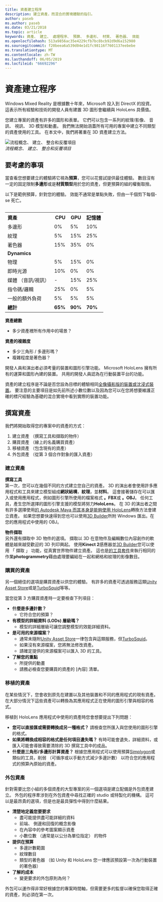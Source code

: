 ```yaml
---
title: 資產建立程序
description: 建立資產，而混合的實境體驗的指引。
author: paseb
ms.author: paseb
ms.date: 03/21/2018
ms.topic: article
keywords: 資產、 建立、 處理程序、 預算、 多邊形、 材質、 著色器、 效能
ms.openlocfilehash: 513a9856ac35e4229cfb7bc8bcb92d9d6a152980
ms.sourcegitcommit: f20beea6a539d04e1d1fc98116f7601137eebebe
ms.translationtype: MT
ms.contentlocale: zh-TW
ms.lasthandoff: 06/05/2019
ms.locfileid: "66692296"
---
```

# <a name="asset-creation-process"></a>資產建立程序

Windows Mixed Reality 是根據數十年來，Microsoft 投入到 DirectX 的投資。 這表示所有經驗和技術的開發人員有建置 3D 圖形會繼續與 HoloLens 具價值。

您建立專案的資產有許多的圖形和表單。 它們可以包含一系列的紋理/影像、 音訊、 視訊、 3D 模型和動畫。 我們無法開始涵蓋所有可用的專案中建立不同類型的資產使用的工具。 在本文中，我們將著重在 3D 資產建立方法。

![流程概念、 建立、 整合和反覆項目](images/concept-creation-integration-iteration-flow-640px.jpg)<br>
*流程概念、 建立、 整合和反覆項目*

## <a name="things-to-consider"></a>要考慮的事項

當查看您想要建立的體驗將它視為**預算**，您可以花嘗試提供最佳體驗。 數目沒有一定的固定限制**多邊形**或是**材質類型**用於您的資產，但更預算的組的權衡取捨。

以下是範例預算，針對您的體驗。 效能不通常是單點失敗，但由一千個剪下每個-se 死亡。
<br>

<table style="float:right; margin-left: 10px;">
<tr>
<th style="text-align:left;"><b>資產</b></th><th style="text-align:right;"> CPU</th><th> GPU</th><th> 記憶體</th>
</tr><tr>
<td> 多邊形</td><td> 0%</td><td> 5%</td><td> 10%</td>
</tr><tr>
<td> 紋理</td><td> 5%</td><td> 15%</td><td>25%</td>
</tr><tr>
<td> 著色器</td><td> 15%</td><td> 35%</td><td> 0%</td>
</tr><tr>
<td> <b>Dynamics</b></td><td></td><td></td><td></td>
</tr><tr>
<td> 物理</td><td> 5%</td><td> 15%</td><td> 0%</td>
</tr><tr>
<td> 即時光源</td><td> 10%</td><td> 0%</td><td> 0%</td>
</tr><tr>
<td> 媒體 （音訊/視訊）</td><td> -</td><td> 15%</td><td> 25%</td>
</tr><tr>
<td> 指令碼/邏輯</td><td> 25%</td><td> 0%</td><td> 5%</td>
</tr><tr>
<td> 一般的額外負荷</td><td> 5%</td><td> 5%</td><td> 5%</td>
</tr><tr>
<td> <b>總計</b></td><td> <b>65%</b></td><td> <b>90%</b></td><td> <b>70%</b></td>
</tr>
</table>

**資產總數**
* 多少資產裡所有作用中的場景？

**資產的複雜度**
* 多少三角形 / 多邊形嗎？
* 複雜程度是著色器？

開發人員和演出者必須考量的裝置和圖形引擎功能。 Microsoft HoloLens 擁有所有的運算和圖形內建的裝置。 共用的開發人員認為在行動裝置平台的功能。

資產的建立程序是不論是否您設為目標的體驗相同[全像攝影版的裝置或沈浸式裝置](mixed-reality.md#the-mixed-reality-spectrum)。 要注意的主要項目是如先前所述小數位數以及因為您可以在您將想要維護正確的標尺經驗為基礎的混合實境中看到實際的裝置功能。 

## <a name="authoring-assets"></a>撰寫資產

我們將開始取得您的專案中的資產的方式：
1. 建立資產 （撰寫工具和擷取的物件）
2. 購買資產 （線上的名義購買資產）
3. 移植資產 （包含現有的資產）
4. 外包資產 （從第 3 個合作對象的匯入資產）

### <a name="creating-assets"></a>建立資產

**撰寫工具**<br>
第一次，您可以在幾個不同的方式建立您自己的資產。 3D 的演出者會使用許多應用程式和工具來建立模型組成**網狀結構**，**紋理**，並**材料**。 這會接著儲存在可以匯入或使用應用程式，例如圖形引擎所使用的檔案格式 **。FBX**或 **。OBJ**。 任何工具，產生您所選擇的圖形引擎支援的模型將努力**HoloLens**。 在 3D 的演出者之間有許多選擇使用[的 Autodesk Maya 而其本身是能夠使用 HoloLens](https://www.youtube.com/watch?v=q0K3n0Gf8mA)轉換方法會建立資產。 如果您想要快速得到您也可以使用[3D Builder](https://developer.microsoft.com/windows/hardware/3d-print/3d-builder-resources)所附 Windows 匯出。在您的應用程式中使用的 OBJ。

**物件擷取**<br>
另外還有擷取中 3D 物件的選項。 擷取以 3D 在意物件及編輯數位內容創作的軟體是越來越受歡迎的 3D 列印興起。 使用**Kinect 2**感應器並[3D Builder](https://developer.microsoft.com/windows/hardware/3d-print/3d-builder-resources)您可以使用 「 擷取 」 功能，從真實世界物件建立資產。 這也是[的工具套件](https://en.wikipedia.org/wiki/Comparison_of_photogrammetry_software)來執行相同的作業**photogrammetry**藉由處理要編結在一起和網格和紋理的影像數目。

### <a name="purchasing-assets"></a>購買的資產

另一個絕佳的選項是購買資產以供您的體驗。 有許多的資產可透過服務這類[Unity Asset Store](https://www.assetstore.unity3d.com/)或是[TurboSquid](http://www.turbosquid.com/)等等。

當您從第 3 方購買資產時一定要檢查下列項目：
* **什麼是多邊計數？**
  * 它符合您的預算？
* **有模型的詳細資料 (LODs) 層級嗎？**
  * 模型的詳細層級可讓您調整模型的效能詳細資料。
* **是可用的來源檔案？**
  * 通常未隨附[Unity Asset Store](https://www.assetstore.unity3d.com/)一律包含與這類服務，但[TurboSquid](http://www.turbosquid.com/)。
  * 如果沒有來源檔案，您將無法修改資產。
  * 請確定提供的來源檔案可以匯入 3D 的工具。
* **了解您的重點**
  * 所提供的動畫
  * 請務必檢查您要購買的資產的 [內容] 清單。

### <a name="porting-assets"></a>移植的資產

在某些情況下，您會收到原先在建置以及其他裝置和不同的應用程式的現有資產。 在大部分情況下這些資產可以轉換為其應用程式正在使用的圖形引擎與相容的格式。

移植到 HoloLens 應用程式中使用的資產時您會想要提出下列問題：
* **您可以直接匯或需要轉換成另一種格式？** 請檢查您所匯入與您使用的圖形引擎的格式。
* **如果將轉換成相容的格式是任何項目遺失嗎？** 有時可能會遺失，詳細資料，或匯入可能會導致需要清除的 3D 撰寫工具中的成品。
* **什麼是三角形/多邊形計算資產？** 根據您應用程式可以使用預算[Simplygon](https://www.simplygon.com/)或類似的工具，削弱 （可循序或以手動方式減少多邊計數） 以符合您的應用程式的預算內原始的資產。

### <a name="outsourcing-assets"></a>外包資產

針對需要比您小組的多個資產的大型專案的另一個選項是建立配備是外包資產建立。 外包的程序牽涉到在外包資產中尋找正確的 studio 或特製化的機構。 這可以是最昂貴的選項，但是也是最具彈性中得到什麼結果。
* **清楚地定義您要要求**
  * 盡可能提供盡可能詳細的資料
  * 前端、 側邊和回復的概念影像
  * 在內容中的參考圖案顯示資產
  * 小數位數 （通常是以公分為單位指定） 的物件
* **提供在預算**
  * 多邊計數範圍
  * 紋理數目
  * 類型的著色器 （如 Unity 和 HoloLens 您一律應該預設第一次為行動裝置的著色器）
* **了解的成本**
  * 變更要求的外包原則為何？

外包可以運作得非常好根據您的專案時間軸，但需要更多的監督以確保您取得正確的資產，則必須在第一次。

